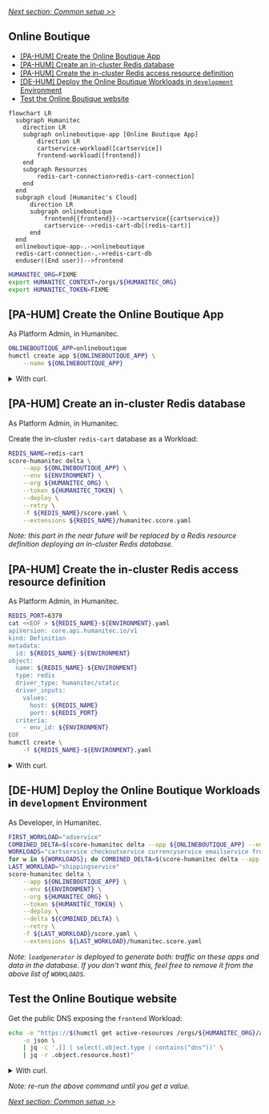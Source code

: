 [_Next section: Common setup >>_](/docs/common.md)

## Online Boutique

- [[PA-HUM] Create the Online Boutique App](#pa-hum-create-the-online-boutique-app)
- [[PA-HUM] Create an in-cluster Redis database](#pa-hum-create-an-in-cluster-redis-database)
- [[PA-HUM] Create the in-cluster Redis access resource definition](#pa-hum-create-the-in-cluster-redis-access-resource-definition)
- [[DE-HUM] Deploy the Online Boutique Workloads in `development` Environment](#de-hum-deploy-the-online-boutique-workloads-in-development-environment)
- [Test the Online Boutique website](#test-the-online-boutique-website)

```mermaid
flowchart LR
  subgraph Humanitec
    direction LR
    subgraph onlineboutique-app [Online Boutique App]
        direction LR
        cartservice-workload([cartservice])
        frontend-workload([frontend])
    end
    subgraph Resources
        redis-cart-connection>redis-cart-connection]
    end
  end
  subgraph cloud [Humanitec's Cloud]
      direction LR
      subgraph onlineboutique
          frontend{{frontend}}-->cartservice{{cartservice}}
          cartservice-->redis-cart-db[(redis-cart)]
      end
  end
  onlineboutique-app-.->onlineboutique
  redis-cart-connection-.->redis-cart-db
  enduser((End user))-->frontend
```

```bash
HUMANITEC_ORG=FIXME
export HUMANITEC_CONTEXT=/orgs/${HUMANITEC_ORG}
export HUMANITEC_TOKEN=FIXME
```

## [PA-HUM] Create the Online Boutique App

As Platform Admin, in Humanitec.

```bash
ONLINEBOUTIQUE_APP=onlineboutique
humctl create app ${ONLINEBOUTIQUE_APP} \
    --name ${ONLINEBOUTIQUE_APP}
```

<details>
  <summary>With curl.</summary>
  
  ```bash
  ONLINEBOUTIQUE_APP=onlineboutique
  curl "https://api.humanitec.io/orgs/${HUMANITEC_ORG}/apps" \
      -X POST \
      -H "Authorization: Bearer ${HUMANITEC_TOKEN}" \
      -H "Content-Type: application/json" \
      -d @- <<EOF
  {
    "id": "${ONLINEBOUTIQUE_APP}", 
    "name": "Online Boutique"
  }
  EOF
  ```
</details>

## [PA-HUM] Create an in-cluster Redis database

As Platform Admin, in Humanitec.

Create the in-cluster `redis-cart` database as a Workload:
```bash
REDIS_NAME=redis-cart
score-humanitec delta \
    --app ${ONLINEBOUTIQUE_APP} \
    --env ${ENVIRONMENT} \
    --org ${HUMANITEC_ORG} \
    --token ${HUMANITEC_TOKEN} \
    --deploy \
    --retry \
    -f ${REDIS_NAME}/score.yaml \
    --extensions ${REDIS_NAME}/humanitec.score.yaml
```
_Note: this part in the near future will be replaced by a Redis resource definition deploying an in-cluster Redis database._

## [PA-HUM] Create the in-cluster Redis access resource definition

As Platform Admin, in Humanitec.

```bash
REDIS_PORT=6379
cat <<EOF > ${REDIS_NAME}-${ENVIRONMENT}.yaml
apiVersion: core.api.humanitec.io/v1
kind: Definition
metadata:
  id: ${REDIS_NAME}-${ENVIRONMENT}
object:
  name: ${REDIS_NAME}-${ENVIRONMENT}
  type: redis
  driver_type: humanitec/static
  driver_inputs:
    values:
      host: ${REDIS_NAME}
      port: ${REDIS_PORT}
  criteria:
    - env_id: ${ENVIRONMENT}
EOF
humctl create \
    -f ${REDIS_NAME}-${ENVIRONMENT}.yaml
```
<details>
  <summary>With curl.</summary>

  ```bash
  cat <<EOF > ${REDIS_NAME}-${ENVIRONMENT}.yaml
  id: ${REDIS_NAME}-${ENVIRONMENT}
  name: ${REDIS_NAME}-${ENVIRONMENT}
  type: redis
  driver_type: humanitec/static
  driver_inputs:
    values:
      host: ${REDIS_NAME}
      port: ${REDIS_PORT}
  criteria:
    - env_id: ${ENVIRONMENT}
  EOF
  yq -o json ${REDIS_NAME}-${ENVIRONMENT}.yaml > ${REDIS_NAME}-${ENVIRONMENT}.json
  curl "https://api.humanitec.io/orgs/${HUMANITEC_ORG}/resources/defs" \
      -X POST \
      -H "Content-Type: application/json" \
      -H "Authorization: Bearer ${HUMANITEC_TOKEN}" \
      -d @${REDIS_NAME}-${ENVIRONMENT}.json
  ```
</details>

## [DE-HUM] Deploy the Online Boutique Workloads in `development` Environment

As Developer, in Humanitec.

```bash
FIRST_WORKLOAD="adservice"
COMBINED_DELTA=$(score-humanitec delta --app ${ONLINEBOUTIQUE_APP} --env ${ENVIRONMENT} --org ${HUMANITEC_ORG} --token ${HUMANITEC_TOKEN} --retry -f ${FIRST_WORKLOAD}/score.yaml --extensions ${FIRST_WORKLOAD}/humanitec.score.yaml | jq -r .id)
WORKLOADS="cartservice checkoutservice currencyservice emailservice frontend loadgenerator paymentservice productcatalogservice recommendationservice"
for w in ${WORKLOADS}; do COMBINED_DELTA=$(score-humanitec delta --app ${ONLINEBOUTIQUE_APP} --env ${ENVIRONMENT} --org ${HUMANITEC_ORG} --token ${HUMANITEC_TOKEN} --delta ${COMBINED_DELTA} --retry -f $w/score.yaml --extensions $w/humanitec.score.yaml | jq -r .id); done
LAST_WORKLOAD="shippingservice"
score-humanitec delta \
	--app ${ONLINEBOUTIQUE_APP} \
	--env ${ENVIRONMENT} \
	--org ${HUMANITEC_ORG} \
	--token ${HUMANITEC_TOKEN} \
	--deploy \
	--delta ${COMBINED_DELTA} \
	--retry \
	-f ${LAST_WORKLOAD}/score.yaml \
	--extensions ${LAST_WORKLOAD}/humanitec.score.yaml
```
_Note: `loadgenerator` is deployed to generate both: traffic on these apps and data in the database. If you don't want this, feel free to remove it from the above list of `WORKLOADS`._

## Test the Online Boutique website

Get the public DNS exposing the `frontend` Workload:
```bash
echo -e "https://$(humctl get active-resources /orgs/${HUMANITEC_ORG}/apps/${ONLINEBOUTIQUE_APP}/envs/${ENVIRONMENT}/resources \
    -o json \
    | jq -c '.[] | select(.object.type | contains("dns"))' \
    | jq -r .object.resource.host)"
```
<details>
  <summary>With curl.</summary>
  
  ```bash
  echo -e "https://$(curl "https://api.humanitec.io/orgs/${HUMANITEC_ORG}/apps/${ONLINEBOUTIQUE_APP}/envs/${ENVIRONMENT}/resources" \
      -s \
      -H "Authorization: Bearer ${HUMANITEC_TOKEN}" \
      -H "Content-Type: application/json" \
      | jq -c '.[] | select(.type | contains("dns"))' \
      | jq -r .resource.host)"
  ```
</details>

_Note: re-run the above command until you get a value._

[_Next section: Common setup >>_](/docs/common.md)
